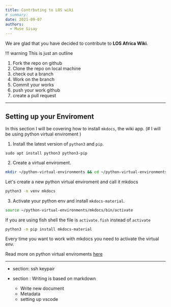```yaml
---
title: Contrbuting to LOS wiki
# summary: 
date: 2021-09-07
authors:
  - Muse Sisay
---
```


We are glad that you have decided to contribute to **LOS Africa Wiki**.

!!! warning 
    This is just an outline


1. Fork the repo on github
2. Clone the repo on local machine
3. check out a branch
4. Work on the branch
5. Commit your works
6. push your work github
7. create a pull request


---
## Setting up your Enviroment 

In this section I will be covering how to install `mkdocs`, the wiki app. (# I will be using python virtual enviroment )

1. Install the latest version of `python3` and `pip`.
```console
sudo apt install python3 python3-pip 
```

2. Create a virtual enviroment.
```bash
mkdir ~/python-virtual-environments && cd ~/python-virtual-environments
```
Let's create a new python virtual enviroment and call it mkdocs 
```bash
python3 -m venv mkdocs
```

3. Activate your python env and install `mkdocs-material`.
```bash
source ~/python-virtual-environments/mkdocs/bin/activate
```
If you are using fish shell the file is `activate.fish` instead of `activate`
```bash
python3 -m pip install mkdocs-material
```
Every time you want to work with mkdocs you need to activate the virtual env.
 
Read more on python virtual enviroments [here](https://realpython.com/python-virtual-environments-a-primer/)

--- 

- section: ssh keypair

- section : Writing is based on markdown 
    - Write new document
    - Metadata
    - setting up vscode
